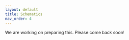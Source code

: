 ```yaml
---
layout: default
title: Schematics
nav_order: 4
---
```


We are working on preparing this. Please come back soon!